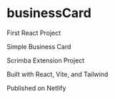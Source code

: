 # businessCard

First React Project

Simple Business Card

Scrimba Extension Project

Built with React, Vite, and Tailwind

Published on Netlify
